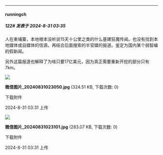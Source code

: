 ﻿
*****

####  runningch  
##### 122#       发表于 2024-8-31 03:35

人在柬埔寨，本地根本没听说15天十公里之类的什么基建狂魔传闻。也没有找到本地媒体或自媒体的信源。再结合后面搜索的半官媒的报道。鉴定为国内某个弱智编的假新闻。

另外这篇报道也解释了为啥只要17亿美元，因为真正需要重新开挖的部分只有7km。

<img src="https://img.saraba1st.com/forum/202408/31/033122xupmqa3nhmqav9k3.jpg" referrerpolicy="no-referrer">

<strong>微信图片_20240831023050.jpg</strong> (324.51 KB, 下载次数: 0)

下载附件

2024-8-31 03:31 上传

<img src="https://img.saraba1st.com/forum/202408/31/033122o5taftze942scato.jpg" referrerpolicy="no-referrer">

<strong>微信图片_20240831023101.jpg</strong> (283.07 KB, 下载次数: 0)

下载附件

2024-8-31 03:31 上传

